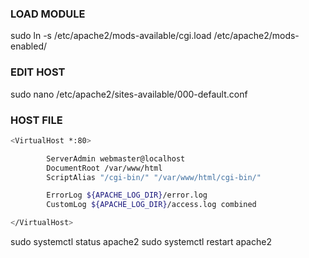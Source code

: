 
### LOAD MODULE
sudo ln -s /etc/apache2/mods-available/cgi.load /etc/apache2/mods-enabled/

### EDIT HOST
sudo nano /etc/apache2/sites-available/000-default.conf

### HOST FILE

```bash
<VirtualHost *:80>

        ServerAdmin webmaster@localhost
        DocumentRoot /var/www/html
        ScriptAlias "/cgi-bin/" "/var/www/html/cgi-bin/"

        ErrorLog ${APACHE_LOG_DIR}/error.log
        CustomLog ${APACHE_LOG_DIR}/access.log combined

</VirtualHost>

```
sudo systemctl status apache2
sudo systemctl restart apache2
